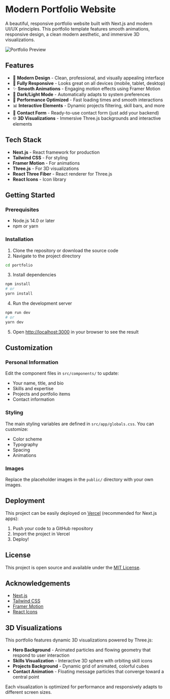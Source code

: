 # Modern Portfolio Website

A beautiful, responsive portfolio website built with Next.js and modern UI/UX principles. This portfolio template features smooth animations, responsive design, a clean modern aesthetic, and immersive 3D visualizations.

![Portfolio Preview](portfolio-murex-eight-59.vercel.app)

## Features

- 🎨 **Modern Design** - Clean, professional, and visually appealing interface
- 📱 **Fully Responsive** - Looks great on all devices (mobile, tablet, desktop)
- ✨ **Smooth Animations** - Engaging motion effects using Framer Motion
- 🌙 **Dark/Light Mode** - Automatically adapts to system preferences
- 🚀 **Performance Optimized** - Fast loading times and smooth interactions
- 📊 **Interactive Elements** - Dynamic projects filtering, skill bars, and more
- 📝 **Contact Form** - Ready-to-use contact form (just add your backend)
- 🌐 **3D Visualizations** - Immersive Three.js backgrounds and interactive elements

## Tech Stack

- **Next.js** - React framework for production
- **Tailwind CSS** - For styling
- **Framer Motion** - For animations
- **Three.js** - For 3D visualizations
- **React Three Fiber** - React renderer for Three.js
- **React Icons** - Icon library

## Getting Started

### Prerequisites

- Node.js 14.0 or later
- npm or yarn

### Installation

1. Clone the repository or download the source code
2. Navigate to the project directory

```bash
cd portfolio
```

3. Install dependencies

```bash
npm install
# or
yarn install
```

4. Run the development server

```bash
npm run dev
# or
yarn dev
```

5. Open [http://localhost:3000](http://localhost:3000) in your browser to see the result

## Customization

### Personal Information

Edit the component files in `src/components/` to update:

- Your name, title, and bio
- Skills and expertise
- Projects and portfolio items
- Contact information

### Styling

The main styling variables are defined in `src/app/globals.css`. You can customize:

- Color scheme
- Typography
- Spacing
- Animations

### Images

Replace the placeholder images in the `public/` directory with your own images.

## Deployment

This project can be easily deployed on [Vercel](https://vercel.com/) (recommended for Next.js apps):

1. Push your code to a GitHub repository
2. Import the project in Vercel
3. Deploy!

## License

This project is open source and available under the [MIT License](LICENSE).

## Acknowledgements

- [Next.js](https://nextjs.org/)
- [Tailwind CSS](https://tailwindcss.com/)
- [Framer Motion](https://www.framer.com/motion/)
- [React Icons](https://react-icons.github.io/react-icons/)

## 3D Visualizations

This portfolio features dynamic 3D visualizations powered by Three.js:

- **Hero Background** - Animated particles and flowing geometry that respond to user interaction
- **Skills Visualization** - Interactive 3D sphere with orbiting skill icons
- **Projects Background** - Dynamic grid of animated, colorful cubes
- **Contact Animation** - Floating message particles that converge toward a central point

Each visualization is optimized for performance and responsively adapts to different screen sizes.
